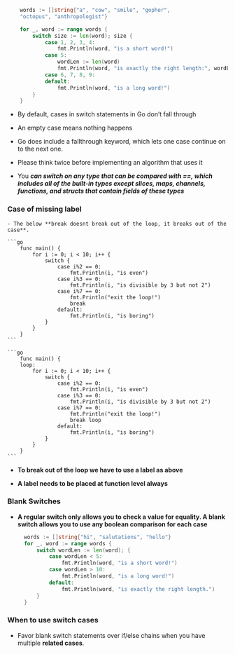 ```go
    words := []string{"a", "cow", "smile", "gopher",
    "octopus", "anthropologist"}

    for _, word := range words {
        switch size := len(word); size {
            case 1, 2, 3, 4:
                fmt.Println(word, "is a short word!")
            case 5:
                wordLen := len(word)
                fmt.Println(word, "is exactly the right length:", wordLen)
            case 6, 7, 8, 9:
            default:
                fmt.Println(word, "is a long word!")
        }
    }
```

- By default, cases in switch statements in Go don’t fall through
  
- An empty case means nothing happens

- Go does include a fallthrough keyword, which lets one case continue on to the next one. 
  
- Please think twice before implementing an algorithm that uses it 

- You ***can switch on any type that can be compared with ==, which includes all of the built-in types except slices, maps, channels, functions, and structs that contain fields of these types***


### Case of missing label
    - The below **break doesnt break out of the loop, it breaks out of the case**.

    ```go
        func main() {
            for i := 0; i < 10; i++ {
                switch {
                    case i%2 == 0:
                        fmt.Println(i, "is even")
                    case i%3 == 0:
                        fmt.Println(i, "is divisible by 3 but not 2")
                    case i%7 == 0:
                        fmt.Println("exit the loop!")
                        break
                    default:
                        fmt.Println(i, "is boring")
                }
            }
        }
    ```

    ```go
        func main() {
        loop:
            for i := 0; i < 10; i++ {
                switch {
                    case i%2 == 0:
                        fmt.Println(i, "is even")
                    case i%3 == 0:
                        fmt.Println(i, "is divisible by 3 but not 2")
                    case i%7 == 0:
                        fmt.Println("exit the loop!")
                        break loop
                    default:
                        fmt.Println(i, "is boring")
                }
            }
        }
    ```

  - **To break out of the loop we have to use a label as above**
  
  - **A label needs to be placed at function level always**

### Blank Switches

- **A regular switch only allows you to check a value for equality. A blank switch allows you to use any boolean comparison for each case**

  ```go
    words := []string{"hi", "salutations", "hello"}
    for _, word := range words {
        switch wordLen := len(word); {
            case wordLen < 5:
                fmt.Println(word, "is a short word!")
            case wordLen > 10:
                fmt.Println(word, "is a long word!")
            default:
                fmt.Println(word, "is exactly the right length.")
        }
    }
  ```


### When to use switch cases

- Favor blank switch statements over if/else chains when you have
multiple **related cases**.

